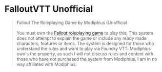 # FalloutVTT Unofficial
>Fallout The Roleplaying Game by Modiphius (Unofficial
</br></br>
You must own the <a href="https://www.modiphius.net/products/falloutrpg_core-rulebook?variant=39410435096746">Fallout roleplaying game</a> to play this. This system does not attempt to explain the game or include any ready made characters, features or items. The system is designed for those who understand the rules and want to play via Foundry VTT. Modiphius own's the property, as such I will not discuss rules and content with those who have not purchased the system from Modiphius. I am in no way affiliated with Modiphius.
